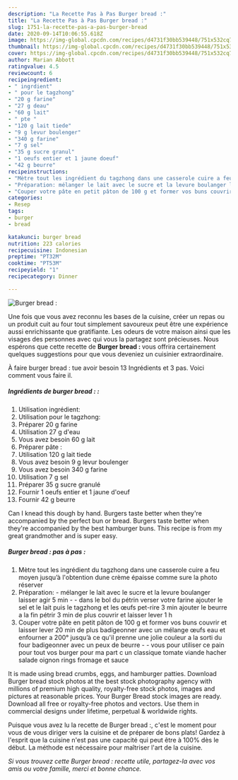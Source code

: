 ```yaml
---
description: "La Recette Pas à Pas Burger bread :"
title: "La Recette Pas à Pas Burger bread :"
slug: 1751-la-recette-pas-a-pas-burger-bread
date: 2020-09-14T10:06:55.618Z
image: https://img-global.cpcdn.com/recipes/d4731f30bb539448/751x532cq70/burger-bread-photo-principale-de-la-recette.jpg
thumbnail: https://img-global.cpcdn.com/recipes/d4731f30bb539448/751x532cq70/burger-bread-photo-principale-de-la-recette.jpg
cover: https://img-global.cpcdn.com/recipes/d4731f30bb539448/751x532cq70/burger-bread-photo-principale-de-la-recette.jpg
author: Marian Abbott
ratingvalue: 4.5
reviewcount: 6
recipeingredient:
- " ingrdient"
- " pour le tagzhong"
- "20 g farine"
- "27 g deau"
- "60 g lait"
- " pte "
- "120 g lait tiede"
- "9 g levur boulenger"
- "340 g farine"
- "7 g sel"
- "35 g sucre granul"
- "1 oeufs entier et 1 jaune doeuf"
- "42 g beurre"
recipeinstructions:
- "Mètre tout les ingrédient du tagzhong dans une casserole cuire a feu moyen jusqu’à l&#39;obtention dune crème épaisse comme sure la photo réserver"
- "Préparation: mélanger le lait avec le sucre et la levure boulanger laisser agir 5 min   dans le bol du pétrin verser votre farine ajouter le sel et le lait puis le tagzhong et les œufs pet-rire 3 min ajouter le beurre a la fin pétrir 3 min de plus couvrir et laisser lever 1 h"
- "Couper votre pâte en petit pâton de 100 g et former vos buns couvrir et laisser lever 20 min de plus badigeonner avec un mélange œufs eau et enfourner a 200° jusqu’à ce qu&#39;il prenne une jolie couleur a la sorti du four badigeonner avec un peux de beurre   vous pour utiliser ce pain pour tout vos burger pour ma part c un classique tomate viande hacher salade oignon rings fromage et sauce"
categories:
- Resep
tags:
- burger
- bread

katakunci: burger bread 
nutrition: 223 calories
recipecuisine: Indonesian
preptime: "PT32M"
cooktime: "PT53M"
recipeyield: "1"
recipecategory: Dinner

---
```



![Burger bread :](https://img-global.cpcdn.com/recipes/d4731f30bb539448/751x532cq70/burger-bread-photo-principale-de-la-recette.jpg)

Une fois que vous avez reconnu les bases de la cuisine, créer un repas ou un produit cuit au four tout simplement savoureux peut être une expérience aussi enrichissante que gratifiante. Les odeurs de votre maison ainsi que les visages des personnes avec qui vous la partagez sont précieuses. Nous espérons que cette recette de <strong> Burger bread : </strong> vous offrira certainement quelques suggestions pour que vous deveniez un cuisinier extraordinaire.

<!--inarticleads1-->

À faire burger bread : tue avoir besoin 13 Ingrédients et 3 pas. Voici comment vous faire il.

##### Ingrédients de burger bread : :

1. Utilisation  ingrédient:
1. Utilisation  pour le tagzhong:
1. Préparer 20 g farine
1. Utilisation 27 g d&#39;eau
1. Vous avez besoin 60 g lait
1. Préparer  pâte :
1. Utilisation 120 g lait tiede
1. Vous avez besoin 9 g levur boulenger
1. Vous avez besoin 340 g farine
1. Utilisation 7 g sel
1. Préparer 35 g sucre granulé
1. Fournir 1 oeufs entier et 1 jaune d&#39;oeuf
1. Fournir 42 g beurre


Can I knead this dough by hand. Burgers taste better when they&#39;re accompanied by the perfect bun or bread. Burgers taste better when they&#39;re accompanied by the best hamburger buns. This recipe is from my great grandmother and is super easy. 

<!--inarticleads2-->

##### Burger bread : pas à pas :

1. Mètre tout les ingrédient du tagzhong dans une casserole cuire a feu moyen jusqu’à l&#39;obtention dune crème épaisse comme sure la photo réserver
1. Préparation: - mélanger le lait avec le sucre et la levure boulanger laisser agir 5 min  -  - dans le bol du pétrin verser votre farine ajouter le sel et le lait puis le tagzhong et les œufs pet-rire 3 min ajouter le beurre a la fin pétrir 3 min de plus couvrir et laisser lever 1 h
1. Couper votre pâte en petit pâton de 100 g et former vos buns couvrir et laisser lever 20 min de plus badigeonner avec un mélange œufs eau et enfourner a 200° jusqu’à ce qu&#39;il prenne une jolie couleur a la sorti du four badigeonner avec un peux de beurre  -  - vous pour utiliser ce pain pour tout vos burger pour ma part c un classique tomate viande hacher salade oignon rings fromage et sauce


It is made using bread crumbs, eggs, and hamburger patties. Download Burger bread stock photos at the best stock photography agency with millions of premium high quality, royalty-free stock photos, images and pictures at reasonable prices. Your Burger Bread stock images are ready. Download all free or royalty-free photos and vectors. Use them in commercial designs under lifetime, perpetual &amp; worldwide rights. 

<!--inarticleads1-->

<p>
Puisque vous avez lu la recette de Burger bread :, c'est le moment pour vous de vous diriger vers la cuisine et de préparer de bons plats! Gardez à l'esprit que la cuisine n'est pas une capacité qui peut être à 100% dès le début. La méthode est nécessaire pour maîtriser l'art de la cuisine.
</p>

<p>
<i>Si vous trouvez cette Burger bread : recette utile, partagez-la avec vos amis ou votre famille, merci et bonne chance.</i>
</p>
